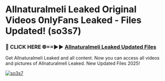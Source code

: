 # Allnaturalmeli Leaked Original Videos 0nlyFans Leaked - Files Updated! (so3s7)

<h3>🔴 CLICK HERE 🌐==►► <a href="https://tinyurl.com/2m67pmp6" rel="nofollow">Allnaturalmeli Leaked Updated Files</a></h3>

Get Allnaturalmeli Leaked and all content. Now you can access all videos and pictures of Allnaturalmeli Leaked. New Updated Files 2025!

[![so3s7](https://i.imgur.com/H4QAA4z.gif)](https://tinyurl.com/2m67pmp6)